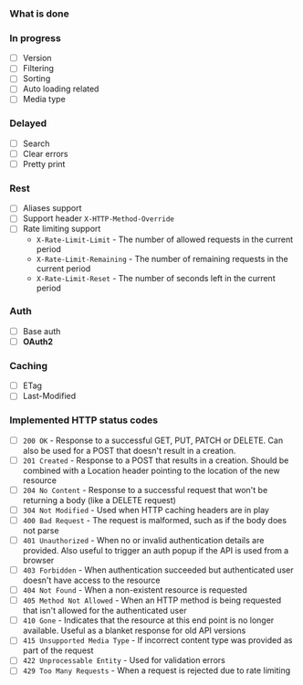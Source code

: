 ### What is done

### In progress
- [ ] Version
- [ ] Filtering
- [ ] Sorting
- [ ] Auto loading related
- [ ] Media type

### Delayed
- [ ] Search
- [ ] Clear errors
- [ ] Pretty print

### Rest
- [ ] Aliases support
- [ ] Support header `X-HTTP-Method-Override`
- [ ] Rate limiting support
	* `X-Rate-Limit-Limit` - The number of allowed requests in the current period
	* `X-Rate-Limit-Remaining` - The number of remaining requests in the current period
	* `X-Rate-Limit-Reset` - The number of seconds left in the current period

### Auth
- [ ] Base auth
- [ ] **OAuth2**

### Caching
* [ ] ETag
* [ ] Last-Modified

### Implemented HTTP status codes
* [ ] `200 OK` - Response to a successful GET, PUT, PATCH or DELETE. Can also be used for a POST that doesn't result in a creation.
* [ ] `201 Created` - Response to a POST that results in a creation. Should be combined with a Location header pointing to the location of the new resource
* [ ] `204 No Content` - Response to a successful request that won't be returning a body (like a DELETE request)
* [ ] `304 Not Modified` - Used when HTTP caching headers are in play
* [ ] `400 Bad Request` - The request is malformed, such as if the body does not parse
* [ ] `401 Unauthorized` - When no or invalid authentication details are provided. Also useful to trigger an auth popup if the API is used from a browser
* [ ] `403 Forbidden` - When authentication succeeded but authenticated user doesn't have access to the resource
* [ ] `404 Not Found` - When a non-existent resource is requested
* [ ] `405 Method Not Allowed` - When an HTTP method is being requested that isn't allowed for the authenticated user
* [ ] `410 Gone` - Indicates that the resource at this end point is no longer available. Useful as a blanket response for old API versions
* [ ] `415 Unsupported Media Type` - If incorrect content type was provided as part of the request
* [ ] `422 Unprocessable Entity` - Used for validation errors
* [ ] `429 Too Many Requests` - When a request is rejected due to rate limiting

